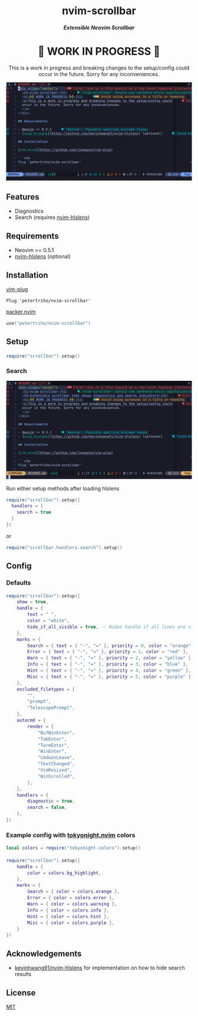 <div align="center">
  <h1>nvim-scrollbar</h1>
  <h5>Extensible Neovim Scrollbar</h5>
  <h1>🚧 WORK IN PROGRESS 🚧</h1>
  <p>This is a work in progress and breaking changes to the setup/config could
  occur in the future. Sorry for any inconveniences.
  </p>
</div>

![diagnostics](./assets/diagnostics.gif)

## Features

- Diagnostics
- Search (requires [nvim-hlslens](https://github.com/kevinhwang91/nvim-hlslens))

## Requirements

- Neovim >= 0.5.1
- [nvim-hlslens](https://github.com/kevinhwang91/nvim-hlslens) (optional)

## Installation

[vim-plug](https://github.com/junegunn/vim-plug)

```vim
Plug 'petertriho/nvim-scrollbar'
```

[packer.nvim](https://github.com/wbthomason/packer.nvim)

```lua
use("petertriho/nvim-scrollbar")
```

## Setup

```lua
require("scrollbar").setup()

```

### Search

![search](./assets/search.gif)

Run either setup methods after loading hlslens

```lua
require("scrollbar").setup({
  handlers = {
    search = true
  }
})
```

or

```lua
require("scrollbar.handlers.search").setup()
```

## Config

### Defaults

```lua
require("scrollbar").setup({
    show = true,
    handle = {
        text = " ",
        color = "white",
        hide_if_all_visible = true, -- Hides handle if all lines are visible
    },
    marks = {
        Search = { text = { "-", "=" }, priority = 0, color = "orange" },
        Error = { text = { "-", "=" }, priority = 1, color = "red" },
        Warn = { text = { "-", "=" }, priority = 2, color = "yellow" },
        Info = { text = { "-", "=" }, priority = 3, color = "blue" },
        Hint = { text = { "-", "=" }, priority = 4, color = "green" },
        Misc = { text = { "-", "=" }, priority = 5, color = "purple" },
    },
    excluded_filetypes = {
        "",
        "prompt",
        "TelescopePrompt",
    },
    autocmd = {
        render = {
            "BufWinEnter",
            "TabEnter",
            "TermEnter",
            "WinEnter",
            "CmdwinLeave",
            "TextChanged",
            "VimResized",
            "WinScrolled",
        },
    },
    handlers = {
        diagnostic = true,
        search = false,
    },
})
```

### Example config with [tokyonight.nvim](https://github.com/folke/tokyonight.nvim) colors

```lua
local colors = require("tokyonight.colors").setup()

require("scrollbar").setup({
    handle = {
        color = colors.bg_highlight,
    },
    marks = {
        Search = { color = colors.orange },
        Error = { color = colors.error },
        Warn = { color = colors.warning },
        Info = { color = colors.info },
        Hint = { color = colors.hint },
        Misc = { color = colors.purple },
    }
})
```

## Acknowledgements

- [kevinhwang91/nvim-hlslens](https://github.com/kevinhwang91/nvim-hlslens) for implementation on how to hide search results

## License

[MIT](https://choosealicense.com/licenses/mit/)
